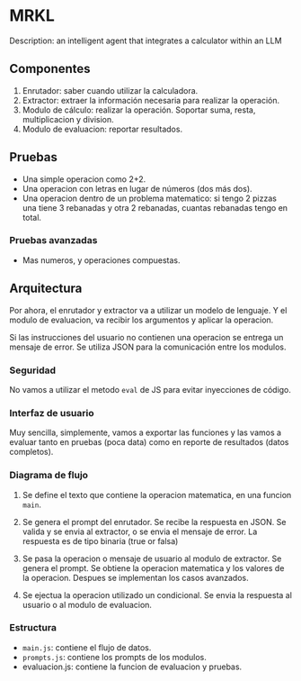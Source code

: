 # MRKL

Description: an intelligent agent that integrates a calculator within an LLM

## Componentes

1. Enrutador: saber cuando utilizar la calculadora.
2. Extractor: extraer la información necesaria para realizar la operación.
3. Modulo de cálculo: realizar la operación. Soportar suma, resta, multiplicacion y division.
4. Modulo de evaluacion: reportar resultados.

## Pruebas
- Una simple operacion como 2+2.
- Una operacion con letras en lugar de números (dos más dos).
- Una operacion dentro de un problema matematico: si tengo 2 pizzas una tiene 3 rebanadas y otra 2 rebanadas, cuantas rebanadas tengo en total.

### Pruebas avanzadas
- Mas numeros, y operaciones compuestas.


## Arquitectura

Por ahora, el enrutador y extractor va a utilizar un modelo de lenguaje. Y el modulo de evaluacion, va recibir los argumentos y aplicar la operacion.

Si las instrucciones del usuario no contienen una operacion se entrega un mensaje de error. Se utiliza JSON para la comunicación entre los modulos.

### Seguridad

No vamos a utilizar el metodo `eval` de JS para evitar inyecciones de código.

### Interfaz de usuario

Muy sencilla, simplemente, vamos a exportar las funciones y las vamos a evaluar tanto en pruebas (poca data) como en reporte de resultados (datos completos).

### Diagrama de flujo

1. Se define el texto que contiene la operacion matematica, en una funcion `main`.

2. Se genera el prompt del enrutador. Se recibe la respuesta en JSON. Se valida y se envia al extractor, o se envia el mensaje de error. La respuesta es de tipo binaria (true or falsa)

3. Se pasa la operacion o mensaje de usuario al modulo de extractor. Se genera el prompt. Se obtiene la operacion matematica y los valores de la operacion. Despues se implementan los casos avanzados.

4. Se ejectua la operacion utilizado un condicional. Se envia la respuesta al usuario o al modulo de evaluacion.

### Estructura

* `main.js`: contiene el flujo de datos.
* `prompts.js`: contiene los prompts de los modulos.
* evaluacion.js: contiene la funcion de evaluacion y pruebas.
